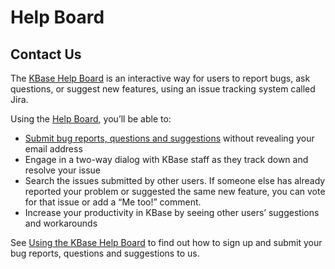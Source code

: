 # Help Board

## Contact Us

The [KBase Help Board](https://kbase-jira.atlassian.net/jira/) is an interactive way for users to report bugs, ask questions, or suggest new features, using an issue tracking system called Jira.

Using the [Help Board](https://kbase-jira.atlassian.net/), you’ll be able to:

* [Submit bug reports, questions and suggestions](report.md) without revealing your email address
* Engage in a two-way dialog with KBase staff as they track down and resolve your issue
* Search the issues submitted by other users. If someone else has already reported your problem or suggested the same new feature, you can vote for that issue or add a “Me too!” comment.
* Increase your productivity in KBase by seeing other users’ suggestions and workarounds

See [Using the KBase Help Board](https://kbase-jira.atlassian.net/) to find out how to sign up and submit your bug reports, questions and suggestions to us.

